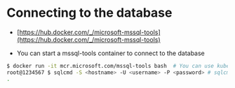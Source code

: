 # Connecting to the database

- [https://hub.docker.com/_/microsoft-mssql-tools](https://hub.docker.com/_/microsoft-mssql-tools)

- You can start a mssql-tools container to connect to the database

```bash
$ docker run -it mcr.microsoft.com/mssql-tools bash  # You can use kubectl run as well in kubernetes environment : kubectl run mssql-client --image=mcr.microsoft.com/mssql-tools --restart=Always -it -- bash
root@1234567 $ sqlcmd -S <hostname> -U <username> -P <password> # sqlcmd -S 127.0.0.1 -U sa -P MyPassword100
.
```
